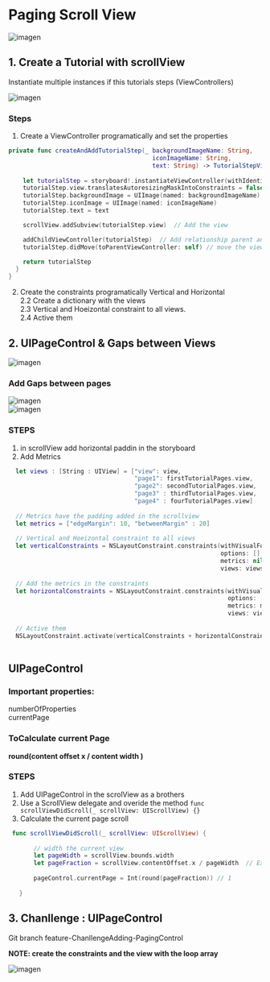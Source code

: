 # Paging Scroll View

![imagen](../master/assets/pageMetrics.png)  

## 1. Create a Tutorial with scrollView
Instantiate multiple instances if this tutorials steps (ViewControllers)   

![imagen](../master/assets/scrollViewTutorial.gif)  

### Steps  

1. Create a ViewController programatically and set the properties  

```swift
private func createAndAddTutorialStep(_ backgroundImageName: String,
                                        iconImageName: String,
                                        text: String) -> TutorialStepViewController {
    
    let tutorialStep = storyboard!.instantiateViewController(withIdentifier: "TutorialStepViewController") as! TutorialStepViewController
    tutorialStep.view.translatesAutoresizingMaskIntoConstraints = false
    tutorialStep.backgroundImage = UIImage(named: backgroundImageName)
    tutorialStep.iconImage = UIImage(named: iconImageName)
    tutorialStep.text = text

    scrollView.addSubview(tutorialStep.view)  // Add the view

    addChildViewController(tutorialStep)  // Add relationship parent and child
    tutorialStep.didMove(toParentViewController: self) // move the view to parent control

    return tutorialStep
  }
}
```

2. Create the constraints programatically Vertical and Horizontal  
 2.2 Create a dictionary with the views  
 2.3 Vertical and Hoeizontal constraint to all views.  
 2.4 Active them  
 
 ## 2. UIPageControl & Gaps between Views
 
 ![imagen](../master/assets/pageControl.gif)  
 
 ### Add Gaps between pages
 ![imagen](../master/assets/gaps.png)   
 ![imagen](../master/assets/gaps2.png)  
 
  ### STEPS
  
  1. in scrollView add horizontal paddin in the storyboard    
  2. Add Metrics  
  
  ```swift
    let views : [String : UIView] = ["view": view,
                                     "page1": firstTutorialPages.view,
                                     "page2": secondTutorialPages.view,
                                     "page3" : thirdTutorialPages.view,
                                     "page4" : fourTutorialPages.view]
    
    // Metrics have the padding added in the scrollview
    let metrics = ["edgeMargin": 10, "betweenMargin" : 20]
    
    // Vertical and Hoeizontal constraint to all views
    let verticalConstraints = NSLayoutConstraint.constraints(withVisualFormat: "V:|[page1(==view)]|",
                                                             options: [],
                                                             metrics: nil,
                                                             views: views)
    
    // Add the metrics in the constraints
    let horizontalConstraints = NSLayoutConstraint.constraints(withVisualFormat: "H:|-edgeMargin-[page1(==view)]-betweenMargin-[page2(==view)]-betweenMargin-[page3(==view)]-betweenMargin-[page4(==view)]-edgeMargin-|",
                                                               options: [.alignAllTop, .alignAllBottom],
                                                               metrics: metrics,
                                                               views: views)
    
    // Active them
    NSLayoutConstraint.activate(verticalConstraints + horizontalConstraints)
    
  ```
  
  ## UIPageControl
  
 ### Important properties:
 numberOfProperties  
 currentPage  
 
 ### ToCalculate current Page
 **round(content offset  x / content width )**  
 
 
 ### STEPS
 
 1. Add UIPageControl  in the scrolView as a brothers  
 2. Use a ScrollView delegate  and overide the method `func scrollViewDidScroll(_ scrollView: UIScrollView) {}`
 3. Calculate the current page scroll  
 
 ```swift
  func scrollViewDidScroll(_ scrollView: UIScrollView) {
        
        // width the current view
        let pageWidth = scrollView.bounds.width
        let pageFraction = scrollView.contentOffset.x / pageWidth  // Example 1.4
        
        pageControl.currentPage = Int(round(pageFraction)) // 1
        
    }
 ```
 
 
 ## 3. Chanllenge : UIPageControl 
 Git branch feature-ChanllengeAdding-PagingControl  
 
**NOTE: create the constraints and the view with the loop array**  

  ![imagen](../feature-ChanllengeAdding-PagingControl/assets/challenge.gif)  
 
 
